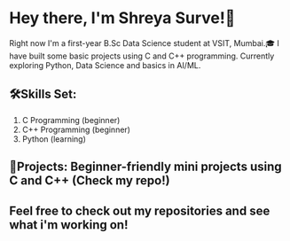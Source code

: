 # Hey there, I'm Shreya Surve!👋

Right now I'm a first-year B.Sc Data Science student at VSIT, Mumbai.🎓
I have built some basic projects using C and C++ programming.
Currently exploring Python, Data Science and basics in AI/ML.

## 🛠️Skills Set:
   1. C Programming (beginner)
   2. C++ Programming (beginner)
   3. Python (learning)

## 📁Projects: Beginner-friendly mini projects using C and C++ (Check my repo!)

## Feel free to check out my repositories and see what i'm working on!
